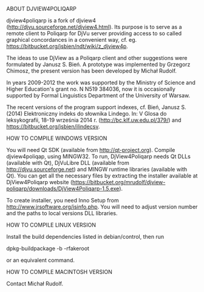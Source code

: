 ABOUT DJVIEW4POLIQARP

djview4poliqarp is a fork of djview4 (http://djvu.sourceforge.net/djview4.html).
Its purpose is to serve as a remote client to Poliqarp for DjVu server
providing access to so called graphical concordances in a convenient way,
cf. eg. https://bitbucket.org/jsbien/ndt/wiki/z_djview4p.

The ideas to use DjView as a Poliqarp client and other suggestions
were formulated by Janusz S. Bień. A prototype was implemented by
Grzegorz Chimosz, the present version has been developed by Michał
Rudolf.

In years 2009-2012 the work was supported by the Ministry of Science
and Higher Education's grant no. N N519 384036, now it is occasionally
supported by Formal Linguistics Department of the University of Warsaw.

The recent versions of the program support indexes, cf. Bień, Janusz
S. (2014) Elektroniczny indeks do słownika Lindego. In: V Glosa do
leksykografii, 18-19 września 2014 r. (http://bc.klf.uw.edu.pl/379/)
and https://bitbucket.org/jsbien/ilindecsv.


HOW TO COMPILE WINDOWS VERSION

You will need Qt SDK (available from http://qt-project.org). Compile djview4poliqap,
using MINGW32. To run, DjView4Poliqarp needs Qt DLLs (available with Qt),
DjVuLibre DLL (available from http://djvu.sourceforge.net) and MINGW runtime libraries
(available with Qt).
You can get all the necessary files by extracting the installer available at
DjView4Poliqarp website (https://bitbucket.org/mrudolf/djview-poliqarp/downloads/DjView4Poliqarp-1.5.exe).

To create installer, you need Inno Setup from http://www.jrsoftware.org/isinfo.php.
You will need to adjust version number and the paths to local versions DLL libraries.

HOW TO COMPILE LINUX VERSION

Install the build dependencies listed in debian/control, then run

dpkg-buildpackage -b -rfakeroot

or an equivalent command.

HOW TO COMPILE MACINTOSH VERSION

Contact Michał Rudolf.